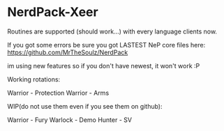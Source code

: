 # NerdPack-Xeer

Routines are supported (should work...) with every language clients now.

If you got some errors be sure you got LASTEST NeP core files here: 
https://github.com/MrTheSoulz/NerdPack

im using new features so if you don't have newest, it won't work :P



Working rotations:

Warrior - Protection
Warrior - Arms


WIP(do not use them even if you see them on github):

Warrior - Fury
Warlock - Demo
Hunter - SV


